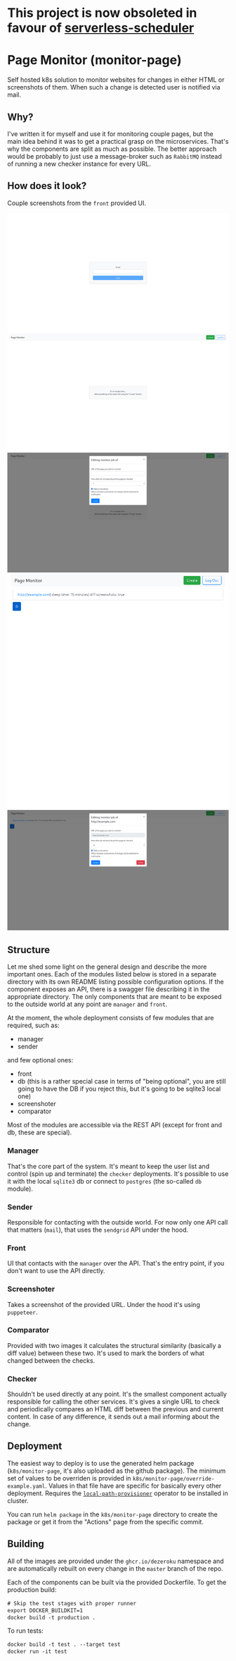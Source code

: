# This project is now obsoleted in favour of [serverless-scheduler](https://github.com/dezeroku/serverless-scheduler)

# Page Monitor (monitor-page)
Self hosted k8s solution to monitor websites for changes in either HTML or screenshots of them.
When such a change is detected user is notified via mail.

## Why?
I've written it for myself and use it for monitoring couple pages, but the main idea behind it was to get a practical grasp on the microservices.
That's why the components are split as much as possible.
The better approach would be probably to just use a message-broker such as `RabbitMQ` instead of running a new checker instance for every URL.

## How does it look?
Couple screenshots from the `front` provided UI.

![Login](docs/pictures/login.png?raw=true "Login")
![Home Page (empty)](docs/pictures/home.png?raw=true "Home Page (empty)")
![Task Creation](docs/pictures/create.png?raw=true "Task Creation")
![Home Page](docs/pictures/added.png?raw=true "Home Page")
![Modify Modal](docs/pictures/modify.png?raw=true "Modify Modal")

## Structure
Let me shed some light on the general design and describe the more important ones.
Each of the modules listed below is stored in a separate directory with its own README listing possible configuration options.
If the component exposes an API, there is a swagger file describing it in the appropriate directory.
The only components that are meant to be exposed to the outside world at any point are `manager` and `front`.

At the moment, the whole deployment consists of few modules that are required, such as:
* manager
* sender

and few optional ones:
* front
* db (this is a rather special case in terms of "being optional", you are still going to have the DB if you reject this, but it's going to be sqlite3 local one)
* screenshoter
* comparator

Most of the modules are accessible via the REST API (except for front and db, these are special).

### Manager
That's the core part of the system.
It's meant to keep the user list and control (spin up and terminate) the `checker` deployments.
It's possible to use it with the local `sqlite3` db or connect to `postgres` (the so-called `db` module).

### Sender
Responsible for contacting with the outside world.
For now only one API call that matters (`mail`), that uses the `sendgrid` API under the hood.

### Front
UI that contacts with the `manager` over the API.
That's the entry point, if you don't want to use the API directly.

### Screenshoter
Takes a screenshot of the provided URL.
Under the hood it's using `puppeteer`.

### Comparator
Provided with two images it calculates the structural similarity (basically a diff value) between these two.
It's used to mark the borders of what changed between the checks.

### Checker
Shouldn't be used directly at any point.
It's the smallest component actually responsible for calling the other services.
It's gives a single URL to check and periodically compares an HTML diff between the previous and current content.
In case of any difference, it sends out a mail informing about the change.


## Deployment
The easiest way to deploy is to use the generated helm package (`k8s/monitor-page`, it's also uploaded as the github package).
The minimum set of values to be overriden is provided in `k8s/monitor-page/override-example.yaml`.
Values in that file have are specific for basically every other deployment.
Requires the [`local-path-provisioner`](https://github.com/rancher/local-path-provisioner) operator to be installed in cluster.

You can run `helm package` in the `k8s/monitor-page` directory to create the package or get it from the "Actions" page from the specific commit.


## Building
All of the images are provided under the `ghcr.io/dezeroku` namespace and are automatically rebuilt on every change in the `master` branch of the repo.

Each of the components can be built via the provided Dockerfile.
To get the production build:
```
# Skip the test stages with proper runner
export DOCKER_BUILDKIT=1
docker build -t production .
```

To run tests:
```
docker build -t test . --target test
docker run -it test
```
